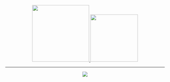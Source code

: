 <p align="center">
<a href="https://github.com/billythegoat356">
  <img height="180em" src="https://github-readme-stats.vercel.app/api/top-langs/?username=zeloww&show_icons=true&hide_border=true&theme=tokyonight"/>
  <img height="150em" src="https://github-readme-stats.vercel.app/api?username=zeloww&show_icons=true&hide_border=true&theme=tokyonight"/>
</a>
  
</p>

-----

<p align="center">
  <img src="https://komarev.com/ghpvc/?username=zeloww&color=blue" />
</p>
